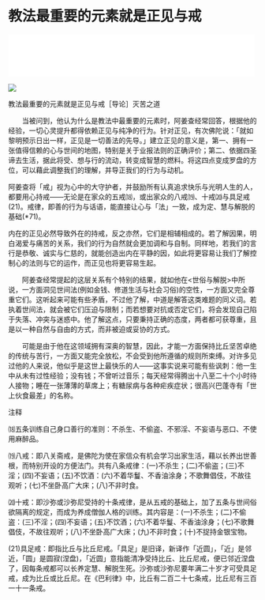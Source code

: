 # 教法最重要的元素就是正见与戒

<iframe frameborder="0" marginwidth="0" marginheight="0" width=500 height=86 src="./mp3/19-0.mp3"></iframe>

![](./img/19-0.webp)

教法最重要的元素就是正见与戒［导论］灭苦之道

　　当被问到，他认为什么是教法中最重要的元素时，阿姜查经常回答，根据他的经验，一切心灵提升都得依赖正见与纯净的行为。针对正见，有次佛陀说：「就如黎明预示日出一样，正见是一切善法的先导。」建立正见的意义是，第一、拥有一张值得信赖的心与世间的地图，特别是关于业报法则的正确评价；第二、依据四圣谛去生活，据此将受、想与行的流动，转变成智慧的燃料。将这四点变成罗盘的方位，可以藉此调整我们的理解，并导正我们的行为与动机。

 阿姜查将「戒」视为心中的大守护者，并鼓励所有认真追求快乐与光明人生的人，都要用心持戒——无论是在家众的五戒⒅，或出家众的八戒⒆、十戒⒇与具足戒(21)。戒律，即善的行为与话语，能直接让心与「法」一致，成为定、慧与解脱的基础(*71)。

 内在的正见必然导致外在的持戒，反之亦然，它们是相辅相成的。若了解因果，明白渴爱与痛苦的关系，我们的行为自然就会更加调和与自制。同样地，若我们的言行是恭敬、诚实与仁慈的，就能创造出内在平静的因，如此将更容易让我们了解控制心的法则与它的运作，而正见也将更容易生起。

　　阿姜查经常提起的这层关系有个特别的结果，就如他在<世俗与解脱>中所说，一方面洞见世间法(例如金钱、修道生活与社会习俗)的空性，一方面又完全尊重它们。这听起来可能有些矛盾，不过他了解，中道是解答这类难题的同义词。若执着世间法，就会被它们压迫与限制；而若想要对抗或否定它们，将会发现自己陷于失落、冲突与迷惑中。他了解这点，只要秉持正确的态度，两者都可获尊重，且是以一种自然与自由的方式，而非被迫或妥协的方式。

　　可能是由于他在这领域拥有深奥的智慧，因此，才能一方面保持比丘坚苦卓绝的传统与苦行，一方面又能完全放松，不会受到他所遵循的规则所束缚。对许多见过他的人来说，他似乎是这世上最快乐的人——这事实说来可能有些讽刺：他一生中从未有过性经验；没有钱；不曾听过音乐；每天经常得腾出十八至二十个小时待人接物；睡在一张薄薄的草席上；有糖尿病与各种疟疾症状；很高兴巴蓬寺有「世上伙食最差」的名称。

注释

⒅五条训练自己身口善行的准则：不杀生、不偷盗、不邪淫、不妄语与恶口、不使用麻醉品。

⒆八戒：即八关斋戒，是佛陀为使在家信众有机会学习出家生活，藉以长养出世善根，而特别开设的方便法门。共有八条戒律：(一)不杀生；(二)不偷盗；(三)不淫；(四)不妄语；(五)不饮酒：(六)不着华鬘、不香油涂身；不歌舞倡伎，不故往观听；(七)不坐卧高广大床；(八)不非时食。

⒇十戒：即沙弥或沙弥尼受持的十条戒律，是从五戒的基础上，加了五条与世间俗欲隔离的规定，而成为养成僧伽人格的训练。其内容是：(一)不杀生；(二)不偷盗：(三)不淫；(四)不妄语；(五)不饮酒；(六)不着华鬘、不香油涂身；(七)不歌舞倡伎，不故往观听；(八)不坐卧高广大床；(九)不非时食；(十)不捉持金银宝物。

(21)具足戒：即指比丘与比丘尼戒。「具足」是旧译，新译作「近圆」，「近」是邻近，「圆」是圆寂(涅盘)，「近圆」意指能清净受持比丘、比丘尼戒，便已邻近涅盘了，因每条戒都可以长养定慧、解脱生死。沙弥或沙弥尼要年满二十岁才可受具足戒，成为比丘或比丘尼。在《巴利律》中，比丘有二百二十七条戒，比丘尼有三百一十一条戒。

 

